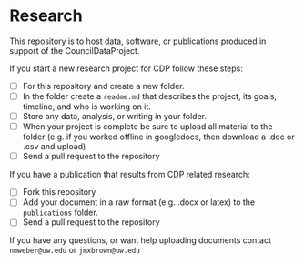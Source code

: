 # Research
This repository is to host data, software, or publications produced in support of the CouncilDataProject.

If you start a new research project for CDP follow these steps:
- [ ] For this repository and create a new folder.
- [ ] In the folder create a `readme.md` that describes the project, its goals, timeline, and who is working on it.
- [ ] Store any data, analysis, or writing in your folder.
- [ ] When your project is complete be sure to upload all material to the folder (e.g. if you worked offline in googledocs, then download a .doc or .csv and upload)
- [ ] Send a pull request to the repository

If you have a publication that results from CDP related research:
- [ ] Fork this repository
- [ ] Add your document in a raw format (e.g. .docx or latex) to the `publications` folder.
- [ ] Send a pull request to the repository

If you have any questions, or want help uploading documents contact `nmweber@uw.edu` or `jmxbrown@uw.edu`
